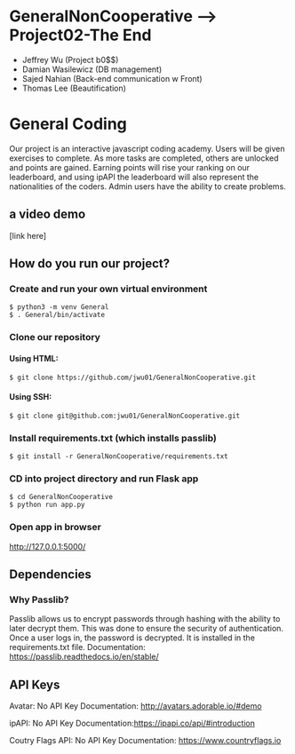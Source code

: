 # GeneralNonCooperative --> Project02-The End
* Jeffrey Wu (Project b0$$)
* Damian Wasilewicz (DB management)
* Sajed Nahian (Back-end communication w Front)
* Thomas Lee (Beautification)

# General Coding
Our project is an interactive javascript coding academy. Users will be given exercises to complete. As more tasks are completed, others are unlocked and points are gained. Earning points will rise your ranking on our leaderboard, and using ipAPI the leaderboard will also represent the nationalities of the coders. Admin users have the ability to create problems.

## a video demo
[link here]
  
## How do you run our project?

### Create and run your own virtual environment
```
$ python3 -m venv General
$ . General/bin/activate
```
### Clone our repository
#### Using HTML:
```
$ git clone https://github.com/jwu01/GeneralNonCooperative.git
```
#### Using SSH:
```
$ git clone git@github.com:jwu01/GeneralNonCooperative.git
```
### Install requirements.txt (which installs passlib)
```
$ git install -r GeneralNonCooperative/requirements.txt
```
### CD into project directory and run Flask app
```
$ cd GeneralNonCooperative
$ python run app.py
```
### Open app in browser
http://127.0.0.1:5000/



## Dependencies
### Why Passlib?
Passlib allows us to encrypt passwords through hashing with the ability to later decrypt them. This was done to ensure the security of authentication. Once a user logs in, the password is decrypted. It is installed in the requirements.txt file.
Documentation: https://passlib.readthedocs.io/en/stable/

## API Keys
Avatar: No API Key
Documentation: http://avatars.adorable.io/#demo

ipAPI: No API Key
Documentation:https://ipapi.co/api/#introduction

Coutry Flags API: No API Key
Documentation: https://www.countryflags.io
